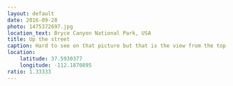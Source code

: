 ```yaml
---
layout: default
date: 2016-09-28
photo: 1475372697.jpg
location_text: Bryce Canyon National Park, USA
title: Up the street
caption: Hard to see on that picture but that is the view from the top of the Wall Street trail. It is still nice as all those hoodoos are at the same level.
location:
    latitude: 37.5930377
    longitude: -112.1870895
ratio: 1.33333
---
```

